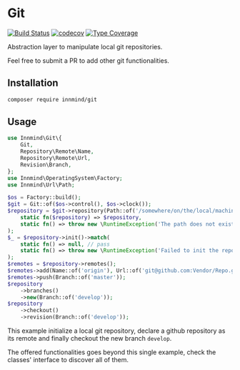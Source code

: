 # Git

[![Build Status](https://github.com/innmind/git/workflows/CI/badge.svg?branch=master)](https://github.com/innmind/git/actions?query=workflow%3ACI)
[![codecov](https://codecov.io/gh/innmind/git/branch/develop/graph/badge.svg)](https://codecov.io/gh/innmind/git)
[![Type Coverage](https://shepherd.dev/github/innmind/git/coverage.svg)](https://shepherd.dev/github/innmind/git)

Abstraction layer to manipulate local git repositories.

Feel free to submit a PR to add other git functionalities.

## Installation

```sh
composer require innmind/git
```

## Usage

```php
use Innmind\Git\{
    Git,
    Repository\Remote\Name,
    Repository\Remote\Url,
    Revision\Branch,
};
use Innmind\OperatingSystem\Factory;
use Innmind\Url\Path;

$os = Factory::build();
$git = Git::of($os->control(), $os->clock());
$repository = $git->repository(Path::of('/somewhere/on/the/local/machine'))->match(
    static fn($repository) => $repository,
    static fn() => throw new \RuntimeException('The path does not exist'),
);
$_ = $repository->init()->match(
    static fn() => null, // pass
    static fn() => throw new \RuntimeException('Failed to init the repository'),
);
$remotes = $repository->remotes();
$remotes->add(Name::of('origin'), Url::of('git@github.com:Vendor/Repo.git'))
$remotes->push(Branch::of('master'));
$repository
    ->branches()
    ->new(Branch::of('develop'));
$repository
    ->checkout()
    ->revision(Branch::of('develop'));
```

This example initialize a local git repository, declare a github repository as its remote and finally checkout the new branch `develop`.

The offered functionalities goes beyond this single example, check the classes' interface to discover all of them.
